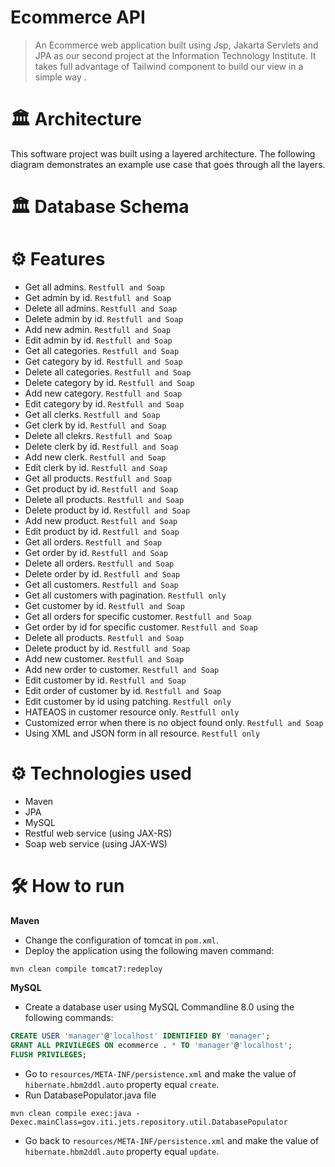 # Ecommerce API

>An Ecommerce web application built using Jsp, Jakarta Servlets and JPA as our second project at the Information Technology Institute. 
> It takes full advantage of Tailwind component to build our view in a simple way .
# 🏛 Architecture
This software project was built using a layered architecture. The following diagram demonstrates an example use case that goes through all the layers.


# 🏛 Database Schema


# ⚙ Features
* Get all admins. `Restfull and Soap`
* Get admin by id. `Restfull and Soap`
* Delete all admins. `Restfull and Soap`
* Delete admin by id. `Restfull and Soap`
* Add new admin. `Restfull and Soap`
* Edit admin by id. `Restfull and Soap`
* Get all categories. `Restfull and Soap`
* Get category by id. `Restfull and Soap`
* Delete all categories. `Restfull and Soap`
* Delete category by id. `Restfull and Soap`
* Add new category. `Restfull and Soap`
* Edit category by id. `Restfull and Soap`
* Get all clerks. `Restfull and Soap`
* Get clerk by id. `Restfull and Soap`
* Delete all clekrs. `Restfull and Soap`
* Delete clerk by id. `Restfull and Soap`
* Add new clerk. `Restfull and Soap`
* Edit clerk by id. `Restfull and Soap`
* Get all products. `Restfull and Soap`
* Get product by id. `Restfull and Soap`
* Delete all products. `Restfull and Soap`
* Delete product by id. `Restfull and Soap`
* Add new product. `Restfull and Soap`
* Edit product by id. `Restfull and Soap`
* Get all orders. `Restfull and Soap`
* Get order by id. `Restfull and Soap`
* Delete all orders. `Restfull and Soap`
* Delete order by id. `Restfull and Soap`
* Get all customers. `Restfull and Soap`
* Get all customers with pagination. `Restfull only`
* Get customer by id. `Restfull and Soap`
* Get all orders for specific customer. `Restfull and Soap`
* Get order by id for specific customer. `Restfull and Soap`
* Delete all products. `Restfull and Soap`
* Delete product by id. `Restfull and Soap`
* Add new customer. `Restfull and Soap`
* Add new order to customer. `Restfull and Soap`
* Edit customer by id. `Restfull and Soap`
* Edit order of customer by id. `Restfull and Soap`
* Edit customer by id using patching. `Restfull only`
* HATEAOS in customer resource only. `Restfull only`
* Customized error when there is no object found only. `Restfull and Soap`
* Using XML and JSON form in all resource. `Restfull only`


# ⚙ Technologies used
* Maven
* JPA
* MySQL
* Restful web service (using JAX-RS)
* Soap web service (using JAX-WS)
 

# 🛠 How to run
**Maven**

* Change the configuration of tomcat in `pom.xml`.
* Deploy the application using the following maven command:
```
mvn clean compile tomcat7:redeploy
```

**MySQL**
* Create a database user using MySQL Commandline 8.0 using the following commands:
```sql
CREATE USER 'manager'@'localhost' IDENTIFIED BY 'manager';
GRANT ALL PRIVILEGES ON ecommerce . * TO 'manager'@'localhost';
FLUSH PRIVILEGES;
```
* Go to `resources/META-INF/persistence.xml` and make the value of `hibernate.hbm2ddl.auto` property equal `create`. 
* Run DatabasePopulator.java file
```
mvn clean compile exec:java -Dexec.mainClass=gov.iti.jets.repository.util.DatabasePopulator
```
* Go back to `resources/META-INF/persistence.xml` and make the value of `hibernate.hbm2ddl.auto` property equal `update`.
